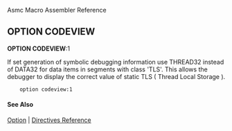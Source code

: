 Asmc Macro Assembler Reference

## OPTION CODEVIEW

**OPTION CODEVIEW**:1

If set generation of symbolic debugging information use THREAD32 instead of DATA32 for data items in segments with class 'TLS'. This allows the debugger to display the correct value of static TLS ( Thread Local Storage ).

```
    option codeview:1
```
#### See Also

[Option](option.md) | [Directives Reference](readme.md)
